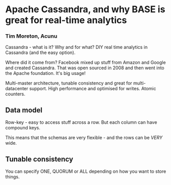 # Apache Cassandra, and why BASE is great for real-time analytics

### Tim Moreton, Acunu

Cassandra - what is it? Why and for what? DIY real time analytics in Cassandra (and the easy option).

Where did it come from? Facebook mixed up stuff from Amazon and Google and created Cassandra. That was open sourced in 2008 and then went into the Apache foundation. It's big usage!

Multi-master architecture, tunable consistency and great for multi-datacenter support. High performance and optimised for writes. Atomic counters.

## Data model

Row-key - easy to access stuff across a row. But each column can have compound keys.

This means that the schemas are very flexible - and the rows can be *VERY* wide.

## Tunable consistency

You can specify ONE, QUORUM or ALL depending on how you want to store things.
